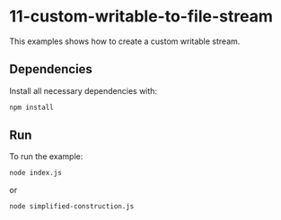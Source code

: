 # 11-custom-writable-to-file-stream

This examples shows how to create a custom writable stream.


## Dependencies

Install all necessary dependencies with:

```bash
npm install
```


## Run

To run the example:

```bash
node index.js
```

or

```bash
node simplified-construction.js
```
